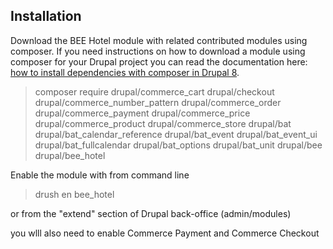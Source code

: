 ## Installation

Download the BEE Hotel module with related contributed modules using composer. If you need instructions on how to download a module using composer for your Drupal project you can read the documentation here: [how to install dependencies with composer in Drupal 8](http://www.drupal.org/docs/8/install/step-2-install-dependencies-with-composer).

> composer require drupal/commerce\_cart drupal/checkout drupal/commerce\_number\_pattern drupal/commerce\_order drupal/commerce\_payment drupal/commerce\_price drupal/commerce\_product drupal/commerce\_store drupal/bat drupal/bat\_calendar\_reference drupal/bat\_event drupal/bat\_event\_ui drupal/bat\_fullcalendar drupal/bat\_options drupal/bat\_unit drupal/bee drupal/bee\_hotel

Enable the module with from command line

> drush en bee\_hotel

or from the "extend" section of Drupal back-office (admin/modules)

you wlll also need to enable Commerce Payment and Commerce Checkout